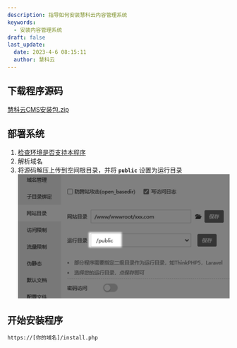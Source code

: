 ```yaml
---
description: 指导如何安装慧科云内容管理系统
keywords:
  - 安装内容管理系统
draft: false
last_update:
  date: 2023-4-6 08:15:11
  author: 慧科云
---
```

## 下载程序源码

[<icon icon="fa-regular fa-file-zipper" size="lg" /> 慧科云CMS安装包.zip](https://cms.13aq.com/慧科云CMS-安装包.zip)

## 部署系统

1. [检查环境是否支持本程序](../../环境配置/检查环境支持情况/)
2. 解析域名 
3. 将源码解压上传到空间根目录，并将 **`public`** 设置为运行目录
![部署系统到public.png](./images/1680739282552.png)
                            
## 开始安装程序

```html title='运行网站根目录的 install.php 文件进入安装程序'
https://[你的域名]/install.php
```                       
